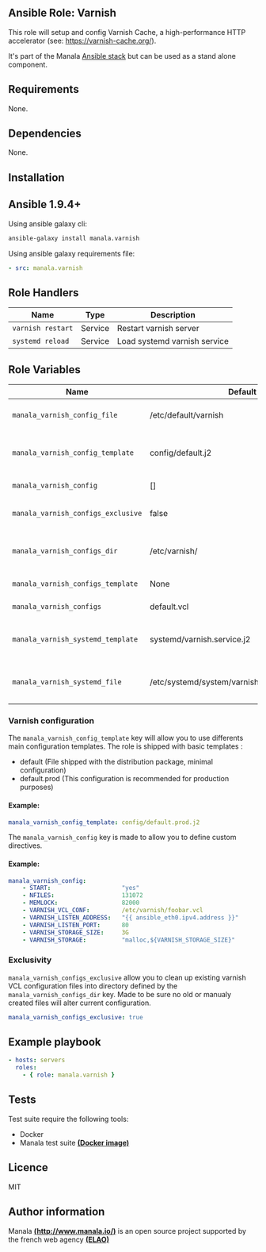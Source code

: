 Ansible Role: Varnish
--------------------

This role will setup and config Varnish Cache, a high-performance HTTP accelerator (see: <a href="https://varnish-cache.org/" target="_blank">https://varnish-cache.org/</a>).

It's part of the Manala <a href="http://www.manala.io" target="_blank">Ansible stack</a> but can be used as a stand alone component.

## Requirements

None.

## Dependencies

None.

## Installation

Ansible 1.9.4+
--------------

Using ansible galaxy cli:

```bash
ansible-galaxy install manala.varnish
```

Using ansible galaxy requirements file:

```yaml
- src: manala.varnish
```

Role Handlers
-------------

| Name              | Type    | Description                  |
| ----------------- | ------- | ---------------------------- |
| `varnish restart` | Service | Restart varnish server       |
| `systemd reload`  | Service | Load systemd varnish service |

Role Variables
--------------

| Name                                | Default                                          | Type    | Description                                  |
| ----------------------------------- | ------------------------------------------------ | ------- | -------------------------------------------- |
| `manala_varnish_config_file`        | /etc/default/varnish                             | String  | Main varnish configuration file              |
| `manala_varnish_config_template`    | config/default.j2                                | String  | The default template (based on package file) |
| `manala_varnish_config`             | []                                               | Array   | Custom directives                            |
| `manala_varnish_configs_exclusive`  | false                                            | Boolean | Exclusion of existings files                 |
| `manala_varnish_configs_dir`        | /etc/varnish/                                    | String  | Path to the main configuration directory     |
| `manala_varnish_configs_template`   | None                                             | String  | Main config template                         |
| `manala_varnish_configs`            | default.vcl                                      | Array   | List of VCL files                            |
| `manala_varnish_systemd_template`   | systemd/varnish.service.j2                       | String  | Template of systemd service definition       |
| `manala_varnish_systemd_file`       | /etc/systemd/system/varnish.service.d/local.conf | String  | File where the systemd config will be stored |

### Varnish configuration

The `manala_varnish_config_template` key will allow you to use differents main configuration templates. The role is shipped with basic templates :

- default (File shipped with the distribution package, minimal configuration)
- default.prod (This configuration is recommended for production purposes)

#### Example:
```yaml
manala_varnish_config_template: config/default.prod.j2
```

The `manala_varnish_config` key is made to allow you to define custom directives.

#### Example:

```yaml
manala_varnish_config:
    - START:                    "yes"
    - NFILES:                   131072
    - MEMLOCK:                  82000
    - VARNISH_VCL_CONF:         /etc/varnish/foobar.vcl
    - VARNISH_LISTEN_ADDRESS:   "{{ ansible_eth0.ipv4.address }}"
    - VARNISH_LISTEN_PORT:      80
    - VARNISH_STORAGE_SIZE:     3G
    - VARNISH_STORAGE:          "malloc,${VARNISH_STORAGE_SIZE}"
```

### Exclusivity

`manala_varnish_configs_exclusive` allow you to clean up existing varnish VCL configuration files into directory defined by the `manala_varnish_configs_dir` key. Made to be sure no old or manualy created files will alter current configuration.

```yaml
manala_varnish_configs_exclusive: true
```

Example playbook
----------------

```yaml
- hosts: servers
  roles:
    - { role: manala.varnish }
```

Tests
-----

Test suite require the following tools:

- Docker
- Manala test suite [**(Docker image)**](https://github.com/manala/docker-image-ansible-debian)

Licence
-------
MIT

Author information
------------------

Manala [**(http://www.manala.io/)**](http://www.manala.io) is an open source project supported by the french web agency [**(ELAO)**](http://www.elao.com)
